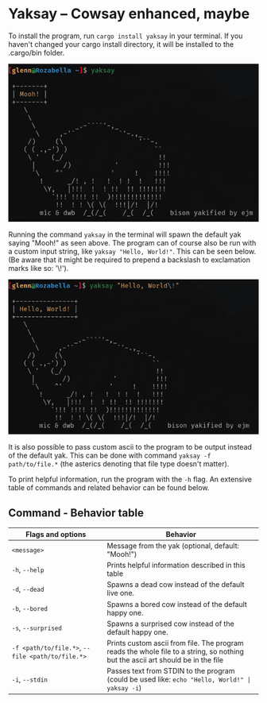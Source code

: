 # Yaksay &ndash; Cowsay enhanced, maybe

To install the program, run `cargo install yaksay` in your terminal. If you haven't changed your cargo install directory, it will be installed to the .cargo/bin folder.

![Yaksay default preview](yaksay-preview-default.png)

Running the command `yaksay` in the terminal will spawn the default yak saying "Mooh!" as seen above. The program can of course also be run with a custom input string, like `yaksay "Hello, World!"`. This can be seen below. (Be aware that it might be required to prepend a backslash to exclamation marks like so: '\\!').

![Yaksay custom string preview](yaksay-preview-custom_string.png)

It is also possible to pass custom ascii to the program to be output instead of the default yak. This can be done with command `yaksay -f path/to/file.*` (the asterics denoting that file type doesn't matter). 

To print helpful information, run the program with the `-h` flag. An extensive table of commands and related behavior can be found below.

## Command - Behavior table

| Flags and options                                | Behavior                                                                                                                        |
|--------------------------------------------------|---------------------------------------------------------------------------------------------------------------------------------|
| `<message>`                                      | Message from the yak (optional, default: "Mooh!")                                                                               |
| `-h`, `--help`                                   | Prints helpful information described in this table                                                                              |
| `-d`, `--dead`                                   | Spawns a dead cow instead of the default live one.                                                                              |
| `-b`, `--bored`                                  | Spawns a bored cow instead of the default happy one.                                                                            |
| `-s`, `--surprised`                              | Spawns a surprised cow instead of the default happy one.                                                                        |
| `-f <path/to/file.*>`, `--file <path/to/file.*>` | Prints custom ascii from file. The program reads the whole file to a string, so nothing but the ascii art should be in the file |
| `-i`, `--stdin`                                  | Passes text from STDIN to the program (could be used like: `echo "Hello, World!" \| yaksay -i`)                                 |
